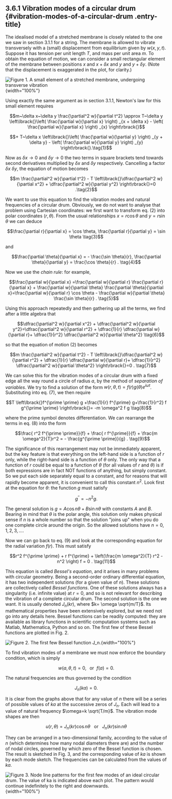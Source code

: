 ## 3.6.1 Vibration modes of a circular drum {#vibration-modes-of-a-circular-drum .entry-title}

The idealised model of a stretched membrane is closely related to the
one we saw in section 3.1.1 for a string. The membrane is allowed to
vibrate transversely with a (small) displacement from equilibrium given
by $w(x,y,t)$. Suppose it has tension per unit length $T$, and mass
per unit area $m$. To obtain the equation of motion, we can consider a
small rectangular element of the membrane between positions $x$ and
$x+ \delta x$ and $y$ and $y+ \delta y$. (Note that the
displacement is exaggerated in the plot, for clarity.)

![Figure 1. A small element of a stretched membrane, undergoing
transverse
vibration](uploads/2020/10/Membrane_element-1-1024x602.jpg){width="100%"}

Using exactly the same argument as in section 3.1.1, Newton's law for
this small element requires

$$m~\delta x~\delta y \frac{\partial^2 w}{\partial t^2}
\approx T~\delta y \left\lbrack{}\left( \frac{\partial w}{\partial x}
\right) _{x + \delta x} - \left( \frac{\partial w}{\partial x}
\right) _{x} \right\rbrack{}$$

$$+ T~\delta x \left\lbrack{}\left( \frac{\partial w}{\partial y}
\right) _{y + \delta y} - \left( \frac{\partial w}{\partial y}
\right) _{y} \right\rbrack{}.\tag{1}$$

Now as $\delta x \rightarrow 0$ and $\delta y \rightarrow 0$ the
two terms in square brackets tend towards second derivatives multiplied
by $\delta x$ and $\delta y$ respectively. Cancelling a factor
$\delta x ~ \delta y$, the equation of motion becomes

$$m \frac{\partial^2 w}{\partial t^2} - T \left\lbrack{}\dfrac{\partial^2 w}{\partial x^2} + \dfrac{\partial^2
w}{\partial y^2} \right\rbrack{}=0 .\tag{2}$$

We want to use this equation to find the vibration modes and natural
frequencies of a circular drum. Obviously, we do not want to analyse
that problem using Cartesian coordinates: we first want to transform eq.
(2) into polar coordinates $(r, \theta)$. From the usual
relationships $x=r \cos \theta$ and $y = r \sin \theta$ we can
deduce

$$\frac{\partial r}{\partial x} = \cos \theta, \frac{\partial
r}{\partial y} = \sin \theta \tag{3}$$

and

$$\frac{\partial \theta}{\partial x} = - \frac{\sin
\theta}{r}, \frac{\partial \theta}{\partial y} = \frac{\cos
\theta}{r} . \tag{4}$$

Now we use the *chain rule*: for example,

$$\frac{\partial w}{\partial x} =\frac{\partial w}{\partial r}
\frac{\partial r}{\partial x} + \frac{\partial w}{\partial
\theta} \frac{\partial \theta}{\partial x}=\frac{\partial
w}{\partial r} \cos \theta - \frac{\partial w}{\partial \theta}
\frac{\sin \theta}{r} . \tag{5}$$

Using this approach repeatedly and then gathering up all the terms, we
find after a little algebra that

$$\dfrac{\partial^2 w}{\partial x^2} + \dfrac{\partial^2
w}{\partial y^2}=\dfrac{\partial^2 w}{\partial r^2} +
\dfrac{1}{r} \dfrac{\partial w}{\partial r}+ \dfrac{1}{r^2}
\dfrac{\partial^2 w}{\partial \theta^2} \tag{6}$$

so that the equation of motion (2) becomes

$$m \frac{\partial^2 w}{\partial t^2} - T \left\lbrack{}\dfrac{\partial^2 w}{\partial r^2} + \dfrac{1}{r}
\dfrac{\partial w}{\partial r}+ \dfrac{1}{r^2} \dfrac{\partial^2
w}{\partial \theta^2} \right\rbrack{}=0 . \tag{7}$$

We can solve this for the vibration modes of a circular drum with a
fixed edge all the way round a circle of radius $a$, by the method of
*separation of variables*. We try to find a solution of the form
$w(r,\theta,t) = f(r) g(\theta) e^{i \omega t}$. Substituting into
eq. (7), we then require

$$T \left\lbrack{}f^{\prime \prime} g +\frac{1}{r} f^{\prime}
g+\frac{1}{r^2} f g^{\prime \prime} \right\rbrack{}= -m \omega^2 f g
\tag{8}$$

where the prime symbol denotes differentiation. We can rearrange the
terms in eq. (8) into the form

$$\frac{ r^2 f^{\prime \prime}}{f} + \frac{ r f^{\prime}}{f} +
\frac{m \omega^2}{T}r^2 = - \frac{g^{\prime \prime}}{g} .
\tag{9}$$

The significance of this rearrangement may not be immediately apparent,
but the key feature is that everything on the left-hand side is a
function of $r$ only, while the right-hand side is a function of
$\theta$ only. The only way that a function of $r$ could be equal
to a function of $\theta$ (for all values of $r$ and $\theta$)
is if both expressions are in fact NOT functions of anything, but simply
constant. So we put each side separately equal to a constant, and for
reasons that will rapidly become apparent, it is convenient to call this
constant $n^2$. Look first at the equation for $\theta$: the
function $g$ must satisfy

$$g^{\prime \prime} = - n^2 g. \tag{10}$$

The general solution is $g=A \cos n \theta+B \sin n \theta$ with
constants $A$ and $B$. Bearing in mind that $\theta$ is the polar
angle, this solution only makes physical sense if $n$ is a whole
number so that the solution "joins up" when you do one complete circle
around the origin. So the allowed solutions have $n=0, 1, 2, 3,...$.

Now we can go back to eq. (9) and look at the corresponding equation for
the radial variation $f(r)$. This must satisfy

$$r^2 f^{\prime \prime} + r f^{\prime} + \left(\frac{m
\omega^2}{T} r^2 - n^2 \right) f = 0 . \tag{11}$$

This equation is called *Bessel's equation*, and it arises in many
problems with circular geometry. Being a second-order ordinary
differential equation, it has two independent solutions (for a given
value of $n$). These solutions are collectively called *Bessel
functions*. One of these solutions always has a singularity (i.e.
infinite value) at $r = 0$, and so is not relevant for describing the
vibration of a complete circular drum. The second solution is the one we
want. It is usually denoted $J_n(kr)$, where $k= \omega
\sqrt{m/T}$. Its mathematical properties have been extensively
explored, but we need not go into any details here. Bessel functions can
be readily computed: they are available as library functions in
scientific computation systems such as Matlab, Mathematica, Python and
so on. The first few of these Bessel functions are plotted in Fig. 2.

![Figure 2. The first few Bessel function
$J_n$.](uploads/2020/10/bessel_plot-1024x768.jpg){width="100%"}

To find vibration modes of a membrane we must now enforce the boundary
condition, which is simply

$$w(a,\theta,t) =0, \mathrm{~~or~~} f(a)=0 . \tag{12}$$

The natural frequencies are thus governed by the condition

$$J_n(ka)=0 . \tag{13}$$

It is clear from the graphs above that for any value of $n$ there will
be a series of possible values of $ka$ at the successive zeros of
$J_n$. Each will lead to a value of natural frequency $\omega=k
\sqrt{T/m}$. The vibration mode shapes are then

$$u(r,\theta)=J_n(kr) \cos n \theta \mathrm{~~~or~~~}J_n(kr)
\sin n \theta \tag{14}$$

They can be arranged in a two-dimensional family, according to the value
of $n$ (which determines how many nodal diameters there are) and the
number of nodal circles, governed by which zero of the Bessel function
is chosen. The result is sketched in Fig. 3, and the corresponding value
of $ka$ is shown by each mode sketch. The frequencies can be
calculated from the values of $ka$.

![Figure 3. Node line patterns for the first few modes of an ideal
circular drum. The value of $ka$ is indicated above each plot. The
pattern would continue indefinitely to the right and
downwards.](uploads/2020/10/membranenodelines-1-1024x768.jpg){width="100%"}
